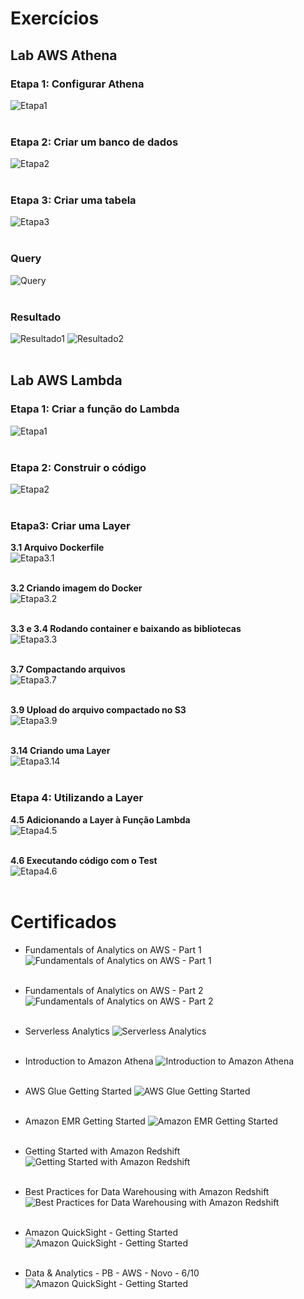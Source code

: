 # Exercícios

## Lab AWS Athena

### Etapa 1: Configurar Athena
![Etapa1](exercicios/Lab_AWS_Athena/etapa_1.webp)
<br></br>

### Etapa 2: Criar um banco de dados
![Etapa2](exercicios/Lab_AWS_Athena/etapa_2.webp)<br></br>

### Etapa 3: Criar uma tabela
![Etapa3](exercicios/Lab_AWS_Athena/etapa_3.webp)<br></br>

### Query

![Query](exercicios/Lab_AWS_Athena/query.webp)<br></br>

### Resultado

![Resultado1](exercicios/Lab_AWS_Athena/resultado1.webp)
![Resultado2](exercicios/Lab_AWS_Athena/resultado2.webp)<br></br>

## Lab AWS Lambda

### Etapa 1: Criar a função do Lambda
![Etapa1](exercicios/Lab_AWS_Lambda/etapa_1.webp)
<br></br>

### Etapa 2: Construir o código
![Etapa2](exercicios/Lab_AWS_Lambda/etapa_2.webp)<br></br>

### Etapa3: Criar uma Layer

**3.1 Arquivo Dockerfile**  
![Etapa3.1](exercicios/Lab_AWS_Lambda/etapa_3.1.webp)<br></br>

**3.2 Criando imagem do Docker**  
![Etapa3.2](exercicios/Lab_AWS_Lambda/etapa_3.2.webp)<br></br>

**3.3 e 3.4 Rodando container e baixando as bibliotecas**  
![Etapa3.3](exercicios/Lab_AWS_Lambda/etapa_3.3.webp)<br></br>

**3.7 Compactando arquivos**  
![Etapa3.7](exercicios/Lab_AWS_Lambda/etapa_3.7.webp)<br></br>

**3.9 Upload do arquivo compactado no S3**  
![Etapa3.9](exercicios/Lab_AWS_Lambda/etapa_3.9.webp)<br></br>

**3.14 Criando uma Layer**  
![Etapa3.14](exercicios/Lab_AWS_Lambda/etapa_3.14.webp)<br></br>

### Etapa 4: Utilizando a Layer

**4.5 Adicionando a Layer à Função Lambda**  
![Etapa4.5](exercicios/Lab_AWS_Lambda/etapa_4.5.webp)<br></br>

**4.6 Executando código com o Test**  
![Etapa4.6](exercicios/Lab_AWS_Lambda/etapa_4.6.webp)<br></br>


# Certificados

- Fundamentals of Analytics on AWS - Part 1
![Fundamentals of Analytics on AWS - Part 1](certificados/Fundamentals_of_analytics_on_AWS_pt1.jpg)<br></br>

- Fundamentals of Analytics on AWS - Part 2
![Fundamentals of Analytics on AWS - Part 2](certificados/Fundamentals_of_Analytics_on_AWS_pt2.jpg)<br></br>

- Serverless Analytics
![Serverless Analytics](certificados/Serverless_Analytics.jpg)<br></br>

- Introduction to Amazon Athena
![Introduction to Amazon Athena](certificados/Introduction_to_Amazon_Athena.jpg)<br></br>

- AWS Glue Getting Started
![AWS Glue Getting Started](certificados/AWS_Glue_Getting_Started.jpg)<br></br>

- Amazon EMR Getting Started
![Amazon EMR Getting Started](certificados/Amazon_EMR_Getting_Started.jpg)<br></br>

- Getting Started with Amazon Redshift
![Getting Started with Amazon Redshift](certificados/Amazon_Redshift_Getting_Started.jpg)<br></br>

- Best Practices for Data Warehousing with Amazon Redshift
![Best Practices for Data Warehousing with Amazon Redshift](certificados/Best_Practices_for_Data_Warehousing_with_Amazon_Redshift.jpg)<br></br>

- Amazon QuickSight - Getting Started
![Amazon QuickSight - Getting Started](certificados/Amazon_QuickSight-Getting_Started.jpg)<br></br>

- Data & Analytics - PB - AWS - Novo - 6/10
![Amazon QuickSight - Getting Started](certificados/Data&Analytics6.jpg)<br></br>








